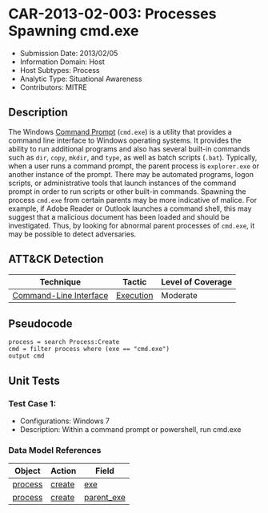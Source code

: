 # CAR-2013-02-003: Processes Spawning cmd.exe
- Submission Date: 2013/02/05
- Information Domain: Host
- Host Subtypes: Process
- Analytic Type: Situational Awareness
- Contributors: MITRE

## Description
The Windows [Command Prompt](https://en.wikipedia.org/wiki/cmd.exe) (`cmd.exe`) is a utility that provides a command line interface to Windows operating systems. It provides the ability to run additional programs and also has several built-in commands such as `dir`, `copy`, `mkdir`, and `type`, as well as batch scripts (`.bat`). Typically, when a user runs a command prompt, the parent process is `explorer.exe` or another instance of the prompt. There may be automated programs, logon scripts, or administrative tools that launch instances of the command prompt in order to run scripts or other built-in commands. Spawning the process `cmd.exe` from certain parents may be more indicative of malice. For example, if Adobe Reader or Outlook launches a command shell, this may suggest that a malicious document has been loaded and should be investigated. Thus, by looking for abnormal parent processes of `cmd.exe`, it may be possible to detect adversaries.

## ATT&CK Detection

|Technique |Tactic |Level of Coverage |
|---|---|---|
|[Command-Line Interface](https://attack.mitre.org/techniques/T1059/)|[Execution](https://attack.mitre.org/tactics/TA0002)|Moderate|

## Pseudocode
```
process = search Process:Create
cmd = filter process where (exe == "cmd.exe")
output cmd
```

## Unit Tests
### Test Case 1:
 - Configurations: Windows 7
 - Description: Within a command prompt or powershell, run cmd.exe

### Data Model References
|Object|Action|Field|
|---|---|---|
| [process](../data_model/process.md) | [create](../data_model/process.md#create) | [exe](../data_model/process.md#exe) |
| [process](../data_model/process.md) | [create](../data_model/process.md#create) | [parent_exe](../data_model/process.md#parent_exe) |
